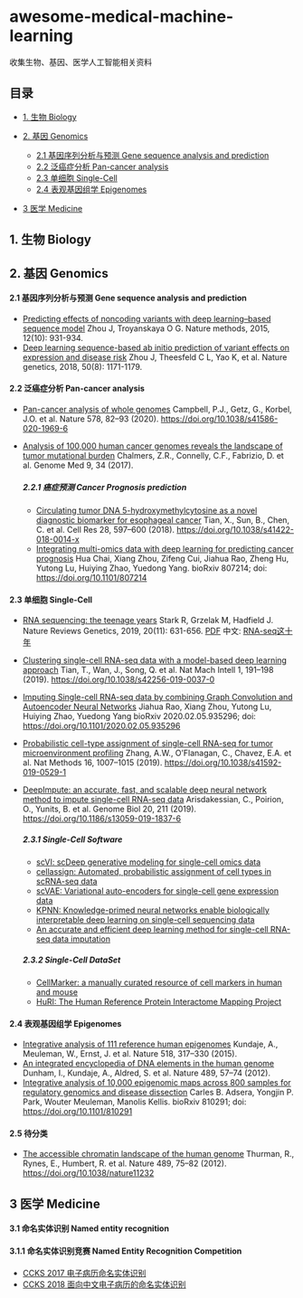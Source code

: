 
# awesome-medical-machine-learning

收集生物、基因、医学人工智能相关资料
## 目录
- [1. 生物 Biology](https://github.com/DenseAI/awesome-medical-machine-learning#1-生物-biology)
- [2. 基因 Genomics](https://github.com/DenseAI/awesome-medical-machine-learning#2-基因-genomics)
	- [2.1 基因序列分析与预测 Gene sequence analysis and prediction](https://github.com/DenseAI/awesome-medical-machine-learning#21-基因序列分析与预测-gene-sequence-analysis-and-prediction)
	- [2.2 泛癌症分析  Pan-cancer analysis](https://github.com/DenseAI/awesome-medical-machine-learning#22-泛癌症分析--pan-cancer-analysis)
	- [2.3 单细胞 Single-Cell](https://github.com/DenseAI/awesome-medical-machine-learning#23-单细胞-single-cell)
	- [2.4 表观基因组学 Epigenomes](https://github.com/DenseAI/awesome-medical-machine-learning#24-表观基因组学-epigenomes)
	
- [3 医学 Medicine](https://github.com/DenseAI/awesome-medical-machine-learning#3-医学-medicine)

## 1. 生物 Biology

## 2. 基因 Genomics

#### 2.1 基因序列分析与预测 Gene sequence analysis and prediction
- [Predicting effects of noncoding variants with deep learning–based sequence model](https://www.ncbi.nlm.nih.gov/pmc/articles/PMC4768299) Zhou J, Troyanskaya O G. Nature methods, 2015, 12(10): 931-934.
- [Deep learning sequence-based ab initio prediction of variant effects on expression and disease risk](https://www.ncbi.nlm.nih.gov/pmc/articles/PMC6094955/)
Zhou J, Theesfeld C L, Yao K, et al. Nature genetics, 2018, 50(8): 1171-1179.

#### 2.2 泛癌症分析  Pan-cancer analysis
- [Pan-cancer analysis of whole genomes](https://www.nature.com/articles/s41586-020-1969-6) 
Campbell, P.J., Getz, G., Korbel, J.O. et al. Nature 578, 82–93 (2020). https://doi.org/10.1038/s41586-020-1969-6
- [Analysis of 100,000 human cancer genomes reveals the landscape of tumor mutational burden](https://link.springer.com/article/10.1186/s13073-017-0424-2)
Chalmers, Z.R., Connelly, C.F., Fabrizio, D. et al. Genome Med 9, 34 (2017).

    ##### 2.2.1 癌症预测 Cancer Prognosis prediction
    - [Circulating tumor DNA 5-hydroxymethylcytosine as a novel diagnostic biomarker for esophageal cancer](https://www.nature.com/articles/s41422-018-0014-x)
    Tian, X., Sun, B., Chen, C. et al. Cell Res 28, 597–600 (2018). https://doi.org/10.1038/s41422-018-0014-x
    - [Integrating multi-omics data with deep learning for predicting cancer prognosis](https://www.biorxiv.org/content/10.1101/807214v1.full)
    Hua Chai, Xiang Zhou, Zifeng Cui, Jiahua Rao, Zheng Hu, Yutong Lu, Huiying Zhao, Yuedong Yang. bioRxiv 807214; doi: https://doi.org/10.1101/807214

#### 2.3 单细胞 Single-Cell
- [RNA sequencing: the teenage years](https://www.nature.com/articles/s41576-019-0150-2) Stark R, Grzelak M, Hadfield J. Nature Reviews Genetics, 2019, 20(11): 631-656. 
[PDF](https://www.uab.edu/hcgs/images/PDF_documents/RNA_sequencing-the_teenage_years_Nat_Rev_Genetics.pdf)   中文: [RNA-seq这十年](https://cloud.tencent.com/developer/article/1483493)
- [Clustering single-cell RNA-seq data with a model-based deep learning approach](https://www.nature.com/articles/s42256-019-0037-0) Tian, T., Wan, J., Song, Q. et al. Nat Mach Intell 1, 191–198 (2019). https://doi.org/10.1038/s42256-019-0037-0
- [Imputing Single-cell RNA-seq data by combining Graph Convolution and Autoencoder Neural Networks](https://www.biorxiv.org/content/10.1101/2020.02.05.935296v1) Jiahua Rao, Xiang Zhou, Yutong Lu, Huiying Zhao, Yuedong Yang
bioRxiv 2020.02.05.935296; doi: https://doi.org/10.1101/2020.02.05.935296
- [Probabilistic cell-type assignment of single-cell RNA-seq for tumor microenvironment profiling](https://www.nature.com/articles/s41592-019-0529-1)
Zhang, A.W., O’Flanagan, C., Chavez, E.A. et al. Nat Methods 16, 1007–1015 (2019). https://doi.org/10.1038/s41592-019-0529-1
- [DeepImpute: an accurate, fast, and scalable deep neural network method to impute single-cell RNA-seq data](https://genomebiology.biomedcentral.com/articles/10.1186/s13059-019-1837-6)
Arisdakessian, C., Poirion, O., Yunits, B. et al. Genome Biol 20, 211 (2019). https://doi.org/10.1186/s13059-019-1837-6

	##### 2.3.1 Single-Cell Software
	- [scVI: scDeep generative modeling for single-cell omics data](https://github.com/YosefLab/scVI)
	- [cellassign: Automated, probabilistic assignment of cell types in scRNA-seq data](https://github.com/Irrationone/cellassign)
	- [scVAE: Variational auto-encoders for single-cell gene expression data](https://github.com/scvae/scvae)
	- [KPNN: Knowledge-primed neural networks enable biologically interpretable deep learning on single-cell sequencing data](https://github.com/epigen/KPNN)
	- [An accurate and efficient deep learning method for single-cell RNA-seq data imputation](https://github.com/lanagarmire/DeepImpute)
	
	##### 2.3.2 Single-Cell DataSet
	- [CellMarker: a manually curated resource of cell markers in human and mouse](http://biocc.hrbmu.edu.cn/CellMarker/index.jsp)
	- [HuRI: The Human Reference Protein Interactome Mapping Project](http://www.interactome-atlas.org/)

#### 2.4 表观基因组学 Epigenomes
- [Integrative analysis of 111 reference human epigenomes](https://www.nature.com/articles/nature14248) 
Kundaje, A., Meuleman, W., Ernst, J. et al. Nature 518, 317–330 (2015).
- [An integrated encyclopedia of DNA elements in the human genome](https://www.nature.com/articles/nature11247) 
Dunham, I., Kundaje, A., Aldred, S. et al. Nature 489, 57–74 (2012).
- [Integrative analysis of 10,000 epigenomic maps across 800 samples for regulatory genomics and disease dissection](https://www.biorxiv.org/content/10.1101/810291v2.full)
Carles B. Adsera, Yongjin P. Park, Wouter Meuleman, Manolis Kellis. bioRxiv 810291; doi: https://doi.org/10.1101/810291

#### 2.5 待分类
- [The accessible chromatin landscape of the human genome](https://www.nature.com/articles/nature11232) Thurman, R., Rynes, E., Humbert, R. et al. Nature 489, 75–82 (2012). https://doi.org/10.1038/nature11232

## 3 医学 Medicine

#### 3.1 命名实体识别 Named entity recognition
#### 3.1.1 命名实体识别竞赛 Named Entity Recognition Competition
- [CCKS 2017 电子病历命名实体识别](https://biendata.com/competition/CCKS2017_2/)
- [CCKS 2018 面向中文电子病历的命名实体识别 ](https://biendata.com/competition/CCKS2018_1/)


